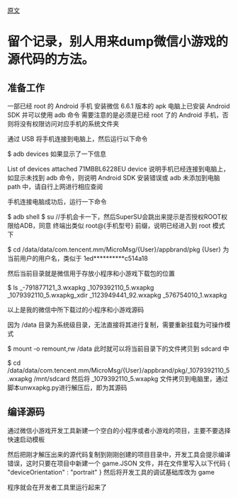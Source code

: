 [原文][ref1]

# 留个记录，别人用来dump微信小游戏的源代码的方法。

## 准备工作
一部已经 root 的 Android 手机
安装微信 6.6.1 版本的 apk
电脑上已安装 Android SDK 并可以使用 adb 命令
需要注意的是必须是已经 root 了的 Android 手机，否则将没有权限访问对应手机的系统文件夹

通过 USB 将手机连接到电脑上，然后运行以下命令

$  adb devices
如果显示了一下信息

List of devices attached
71MBBL6228EU	device
说明手机已经连接到电脑上，如显示未找到 adb 命令，则说明 Android SDK 安装错误或 adb 未添加到电脑 path 中，请自行上网进行相应查阅

手机连接电脑成功后，运行一下命令

$  adb shell
$  su   //手机会卡一下，然后SuperSU会跳出来提示是否授权ROOT权限给ADB，同意
终端出类似 root@{手机型号} 前缀，说明已经进入到 root 模式下

$ cd /data/data/com.tencent.mm/MicroMsg/{User}/appbrand/pkg
{User} 为当前用户的用户名，类似于 1ed**********c514a18

然后当前目录就是微信用于存放小程序和小游戏下载包的位置

$ ls
_-791877121_3.wxapkg
_1079392110_5.wxapkg
_1079392110_5.wxapkg_xdir
_1123949441_92.wxapkg
_576754010_1.wxapkg

以上是我的微信中所下载过的小程序和小游戏源码

因为 /data 目录为系统级目录，无法直接将其进行复制，需要重新挂载为可操作模式

$ mount -o remount,rw /data
此时就可以将当前目录下的文件拷贝到 sdcard 中

$ cd /data/data/com.tencent.mm/MicroMsg/{User}/appbrand/pkg/_1079392110_5.wxapkg /mnt/sdcard
然后将 _1079392110_5.wxapkg 文件拷贝到电脑里，通过脚本unwxapkg.py进行解压后，即为其源码

## 编译源码
通过微信小游戏开发工具新建一个空白的小程序或者小游戏的项目，主要不要选择快速启动模板

然后把刚才解压出来的源代码复制到刚刚创建的项目目录中，开发工具会提示编译错误，这时只要在项目中新建一个 game.JSON 文件，并在文件里写入以下代码
{
  "deviceOrientation" : "portrait"
}
然后将开发工具的调试基础库改为 game

程序就会在开发者工具里运行起来了

[ref1]: https://www.v2ex.com/t/419352?p=1 "如何获得微信小游戏跳一跳源码"
